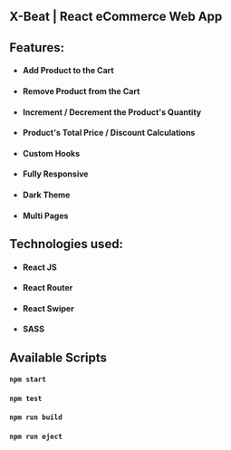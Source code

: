 ## X-Beat | React eCommerce Web App

## Features:

- #### Add Product to the Cart
- #### Remove Product from the Cart
- #### Increment / Decrement the Product's Quantity
- #### Product's Total Price / Discount Calculations
- #### Custom Hooks
- #### Fully Responsive
- #### Dark Theme
- #### Multi Pages

## Technologies used:

- #### **React JS**
- #### **React Router**
- #### **React Swiper**
- #### **SASS**


## Available Scripts

#### `npm start`

#### `npm test`

#### `npm run build`

#### `npm run eject`

